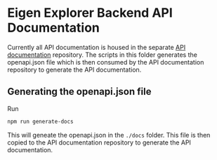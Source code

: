 # Eigen Explorer Backend API Documentation

Currently all API documentation is housed in the separate [API documentation](https://github.com/Eigen-Explorer/eigen-explorer-docs) repository. The scripts in this folder generates the openapi.json file which is then consumed by the API documentation repository to generate the API documentation.

## Generating the openapi.json file

Run

```bash
npm run generate-docs
```

This will geneate the openapi.json in the `./docs` folder. This file is then copied to the API documentation repository to generate the API documentation.
